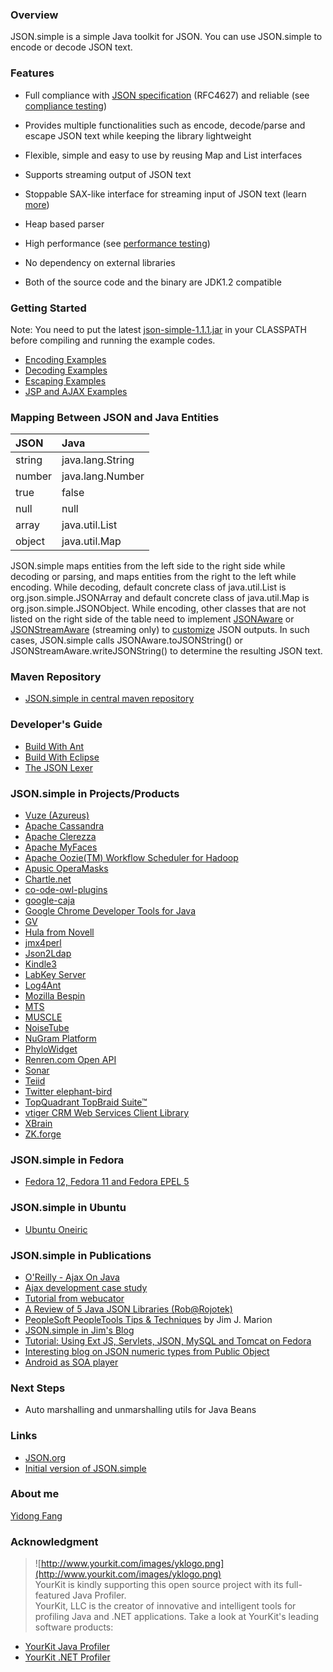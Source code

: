 ### Overview ###
JSON.simple is a simple Java toolkit for JSON. You can use JSON.simple to encode or decode JSON text.

### Features ###
  * Full compliance with [JSON specification](http://www.ietf.org/rfc/rfc4627.txt) (RFC4627) and reliable (see [compliance testing](ComplianceTesting.md))

  * Provides multiple functionalities such as encode, decode/parse and escape JSON text while keeping the library lightweight

  * Flexible, simple and easy to use by reusing Map and List interfaces

  * Supports streaming output of JSON text

  * Stoppable SAX-like interface for streaming input of JSON text (learn [more](http://code.google.com/p/json-simple/wiki/DecodingExamples#Example_5_-_Stoppable_SAX-like_content_handler))

  * Heap based parser

  * High performance (see [performance testing](PerformanceTesting.md))

  * No dependency on external libraries

  * Both of the source code and the binary are JDK1.2 compatible

### Getting Started ###
Note: You need to put the latest [json-simple-1.1.1.jar](http://json-simple.googlecode.com/files/json-simple-1.1.1.jar) in your CLASSPATH before compiling and running the example codes.

  * [Encoding Examples](EncodingExamples.md)
  * [Decoding Examples](DecodingExamples.md)
  * [Escaping Examples](EscapingExamples.md)
  * [JSP and AJAX Examples](JSPAndAJAXExamples.md)

### Mapping Between JSON and Java Entities ###
| **JSON** | **Java** |
|:---------|:---------|
| string | java.lang.String |
| number | java.lang.Number |
| true|false | java.lang.Boolean |
| null | null |
| array | java.util.List |
| object | java.util.Map |

JSON.simple maps entities from the left side to the right side while decoding or parsing, and maps entities from the right to the left while encoding. While decoding, default concrete class of java.util.List is org.json.simple.JSONArray and default concrete class of java.util.Map is org.json.simple.JSONObject. While encoding, other classes that are not listed on the right side of the table need to implement [JSONAware](http://code.google.com/p/json-simple/source/browse/trunk/src/org/json/simple/JSONAware.java) or [JSONStreamAware](http://code.google.com/p/json-simple/source/browse/trunk/src/org/json/simple/JSONStreamAware.java) (streaming only) to [customize](http://code.google.com/p/json-simple/wiki/EncodingExamples#Example_6-1_-_Customize_JSON_outputs) JSON outputs. In such cases, JSON.simple calls JSONAware.toJSONString() or JSONStreamAware.writeJSONString() to determine the resulting JSON text.

### Maven Repository ###
  * [JSON.simple in central maven repository](JSONSimpleInCentralMavenRepository.md)

### Developer's Guide ###
  * [Build With Ant](BuildWithAnt.md)
  * [Build With Eclipse](BuildWithEclipse.md)
  * [The JSON Lexer](Lexer.md)

### JSON.simple in Projects/Products ###
  * [Vuze (Azureus)](http://azureus.sourceforge.net/)
  * [Apache Cassandra](http://incubator.apache.org/cassandra/)
  * [Apache Clerezza](http://incubator.apache.org/clerezza/)
  * [Apache MyFaces](http://myfaces.apache.org/)
  * [Apache Oozie(TM) Workflow Scheduler for Hadoop](http://incubator.apache.org/oozie/)
  * [Apusic OperaMasks](http://www.operamasks.org)
  * [Chartle.net](http://www.chartle.net/)
  * [co-ode-owl-plugins](http://code.google.com/p/co-ode-owl-plugins/)
  * [google-caja](http://code.google.com/p/google-caja/)
  * [Google Chrome Developer Tools for Java](http://code.google.com/p/chromedevtools/)
  * [GV](http://www.evancharlton.com/projects/gv)
  * [Hula from Novell](http://developer.novell.com/wiki/index.php/Hula)
  * [jmx4perl](http://search.cpan.org/~roland/jmx4perl/lib/JMX/Jmx4Perl/Manual.pod)
  * [Json2Ldap](http://software.dzhuvinov.com/ldap-gateway.html)
  * [Kindle3](http://www.amazon.com/Kindle-Wireless-Reader-Wifi-Graphite/dp/B002Y27P3M)
  * [LabKey Server](http://www.labkey.com/)
  * [Log4Ant](http://jwaresoftware.org/wiki/log4ant/home)
  * [Mozilla Bespin](https://bespin.mozilla.com/)
  * [MTS](http://chcr.umich.edu/mts/)
  * [MUSCLE](http://muscle.berlios.de/)
  * [NoiseTube](http://www.noisetube.net/)
  * [NuGram Platform](http://nugram.nuecho.com/welcome)
  * [PhyloWidget](http://www.phylowidget.org/)
  * [Renren.com Open API](http://wiki.dev.renren.com/wiki/%E5%9C%A8%E4%BD%A0%E7%9A%84Web%E5%BA%94%E7%94%A8%E4%B8%AD%E6%98%BE%E7%A4%BA%E7%94%A8%E6%88%B7%E5%A7%93%E5%90%8D%E5%92%8C%E5%A4%B4%E5%83%8F)
  * [Sonar](http://www.sonarsource.org/)
  * [Teiid](http://www.jboss.org/teiid)
  * [Twitter elephant-bird](https://github.com/kevinweil/elephant-bird)
  * [TopQuadrant TopBraid Suite™](http://www.topquadrant.com/products/TB_Suite.html)
  * [vtiger CRM Web Services Client Library](http://forge.vtiger.com/projects/vtwsclib)
  * [XBrain](http://sig.biostr.washington.edu/projects/xbrain/)
  * [ZK.forge](http://sourceforge.net/projects/zkforge/)

### JSON.simple in Fedora ###
  * [Fedora 12, Fedora 11 and Fedora EPEL 5](https://admin.fedoraproject.org/pkgdb/packages/name/json_simple)

### JSON.simple in Ubuntu ###
  * [Ubuntu Oneiric](http://packages.ubuntu.com/oneiric/libjson-simple-java)

### JSON.simple in Publications ###
  * [O'Reilly - Ajax On Java](http://oreilly.com/catalog/9780596101879/)
  * [Ajax development case study](http://www.tup.tsinghua.edu.cn/book/SHOWBOOK.asp?cpbh=025070-01)
  * [Tutorial from webucator](http://www.webucator.com/WebDesign/JSC401.cfm)
  * [A Review of 5 Java JSON Libraries (Rob@Rojotek)](http://www.rojotek.com/blog/2009/05/07/a-review-of-5-java-json-libraries/)
  * [PeopleSoft PeopleTools Tips & Techniques](http://mhprofessional.com/product.php?isbn=0071664939) by Jim J. Marion
  * [JSON.simple in Jim's Blog](http://jjmpsj.blogspot.com/2010/04/json-encoding-in-peoplecode.html)
  * [Tutorial: Using Ext JS, Servlets, JSON, MySQL and Tomcat on Fedora](http://java.sys-con.com/node/1201109)
  * [Interesting blog on JSON numeric types from Public Object](http://blog.publicobject.com/2010/04/json-javascript-and-numeric-types.html)
  * [Android as SOA player](http://blogs.eteration.com/blog/?p=978)

### Next Steps ###
  * Auto marshalling and unmarshalling utils for Java Beans

### Links ###
  * [JSON.org](http://json.org)
  * [Initial version of JSON.simple](http://json-simple.googlecode.com/files/json_simple.zip)

### About me ###
[Yidong Fang](http://www.linkedin.com/pub/yidong-fang/12/4b7/b2a)

### Acknowledgment ###
> ![http://www.yourkit.com/images/yklogo.png](http://www.yourkit.com/images/yklogo.png)<br>
YourKit is kindly supporting this open source project with its full-featured Java Profiler.<br>
YourKit, LLC is the creator of innovative and intelligent tools for profiling Java and .NET applications. Take a look at YourKit's leading software products:<br>
</li></ul><ul><li><a href='http://www.yourkit.com/java/profiler/index.jsp'>YourKit Java Profiler</a>
</li><li><a href='http://www.yourkit.com/.net/profiler/index.jsp'>YourKit .NET Profiler</a>